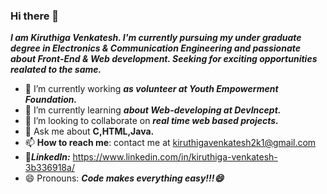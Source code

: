 ### Hi there 👋
 ***I am Kiruthiga Venkatesh. I'm currently pursuing my under graduate degree in Electronics & Communication Engineering and passionate about Front-End & Web development. Seeking for exciting opportunities realated to the same.***

- 🔭 I’m currently working ***as volunteer at Youth Empowerment Foundation.***
- 🌱 I’m currently learning ***about Web-developing at DevIncept.***
- 👯 I’m looking to collaborate on ***real time web based projects.***
- 💬 Ask me about **C,HTML,Java.** 
- 📫 **How to reach me**: contact me at kiruthigavenkatesh2k1@gmail.com
- 🔗***LinkedIn:*** https://www.linkedin.com/in/kiruthiga-venkatesh-3b336918a/
- 😄 Pronouns: ***Code makes everything easy!!!😄***
